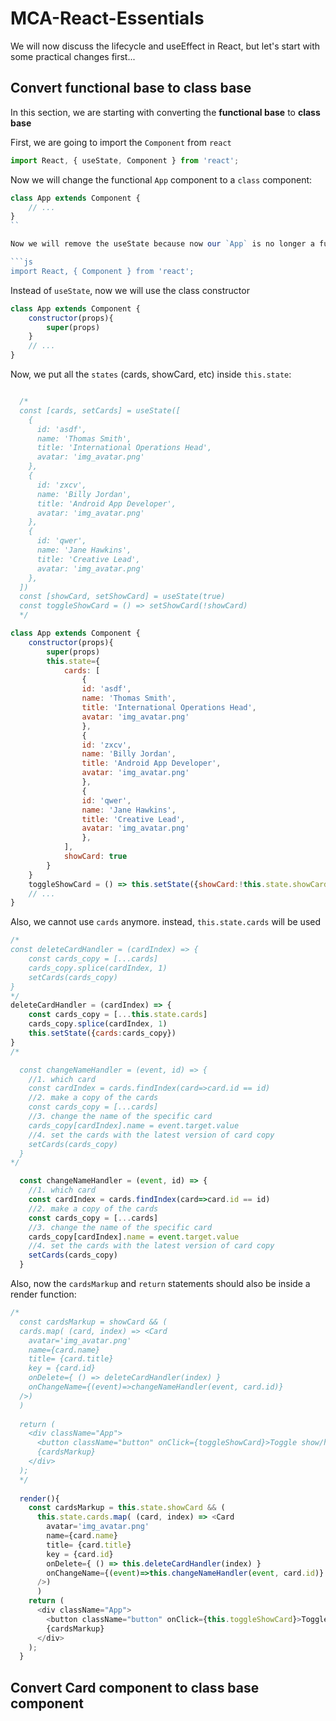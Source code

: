 # MCA-React-Essentials

We will now discuss the lifecycle and useEffect in React, but let's start with some practical changes first...

## Convert functional base to class base

In this section, we are starting with converting the **functional base** to **class base**

First, we are going to import the `Component` from `react`

```js
import React, { useState, Component } from 'react';
```

Now we will change the functional `App` component to a `class` component:

```js
class App extends Component {
    // ...
}
``

Now we will remove the useState because now our `App` is no longer a functional component

```js
import React, { Component } from 'react';
```

Instead of `useState`, now we will use the class constructor

```js
class App extends Component {
    constructor(props){
        super(props)
    }
    // ...
}
```

Now, we put all the `states` (cards, showCard, etc) inside `this.state`:

```js

  /*
  const [cards, setCards] = useState([
    {
      id: 'asdf',
      name: 'Thomas Smith',
      title: 'International Operations Head',
      avatar: 'img_avatar.png'
    },
    {
      id: 'zxcv',
      name: 'Billy Jordan',
      title: 'Android App Developer',
      avatar: 'img_avatar.png'
    },
    {
      id: 'qwer',
      name: 'Jane Hawkins',
      title: 'Creative Lead',
      avatar: 'img_avatar.png'
    },
  ])
  const [showCard, setShowCard] = useState(true)
  const toggleShowCard = () => setShowCard(!showCard)
  */

class App extends Component {
    constructor(props){
        super(props)
        this.state={
            cards: [
                {
                id: 'asdf',
                name: 'Thomas Smith',
                title: 'International Operations Head',
                avatar: 'img_avatar.png'
                },
                {
                id: 'zxcv',
                name: 'Billy Jordan',
                title: 'Android App Developer',
                avatar: 'img_avatar.png'
                },
                {
                id: 'qwer',
                name: 'Jane Hawkins',
                title: 'Creative Lead',
                avatar: 'img_avatar.png'
                },
            ],
            showCard: true
        }
    }
    toggleShowCard = () => this.setState({showCard:!this.state.showCard})
    // ...
}
```

Also, we cannot use `cards` anymore. instead, `this.state.cards` will be used

```js
/*
const deleteCardHandler = (cardIndex) => {
    const cards_copy = [...cards]
    cards_copy.splice(cardIndex, 1)
    setCards(cards_copy)
}
*/
deleteCardHandler = (cardIndex) => {
    const cards_copy = [...this.state.cards]
    cards_copy.splice(cardIndex, 1)
    this.setState({cards:cards_copy})
}
/*

  const changeNameHandler = (event, id) => {
    //1. which card
    const cardIndex = cards.findIndex(card=>card.id == id)
    //2. make a copy of the cards
    const cards_copy = [...cards]
    //3. change the name of the specific card
    cards_copy[cardIndex].name = event.target.value
    //4. set the cards with the latest version of card copy
    setCards(cards_copy)
  }
*/

  const changeNameHandler = (event, id) => {
    //1. which card
    const cardIndex = cards.findIndex(card=>card.id == id)
    //2. make a copy of the cards
    const cards_copy = [...cards]
    //3. change the name of the specific card
    cards_copy[cardIndex].name = event.target.value
    //4. set the cards with the latest version of card copy
    setCards(cards_copy)
  }
```

Also, now the `cardsMarkup` and `return` statements should also be inside a render function:

```js
/*
  const cardsMarkup = showCard && (
  cards.map( (card, index) => <Card
    avatar='img_avatar.png'
    name={card.name}
    title= {card.title}
    key = {card.id}
    onDelete={ () => deleteCardHandler(index) }
    onChangeName={(event)=>changeNameHandler(event, card.id)}
  />)
  )
  
  return (
    <div className="App">
      <button className="button" onClick={toggleShowCard}>Toggle show/hide</button>
      {cardsMarkup}
    </div>
  );
  */
 
  render(){
    const cardsMarkup = this.state.showCard && (
      this.state.cards.map( (card, index) => <Card
        avatar='img_avatar.png'
        name={card.name}
        title= {card.title}
        key = {card.id}
        onDelete={ () => this.deleteCardHandler(index) }
        onChangeName={(event)=>this.changeNameHandler(event, card.id)}
      />)
      )
    return (
      <div className="App">
        <button className="button" onClick={this.toggleShowCard}>Toggle show/hide</button>
        {cardsMarkup}
      </div>
    );
  }
```

## Convert Card component to class base component

